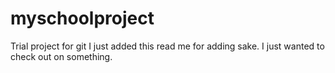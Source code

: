# myschoolproject
Trial project for git
I just added this read me for adding sake. I just wanted to check out on something.
